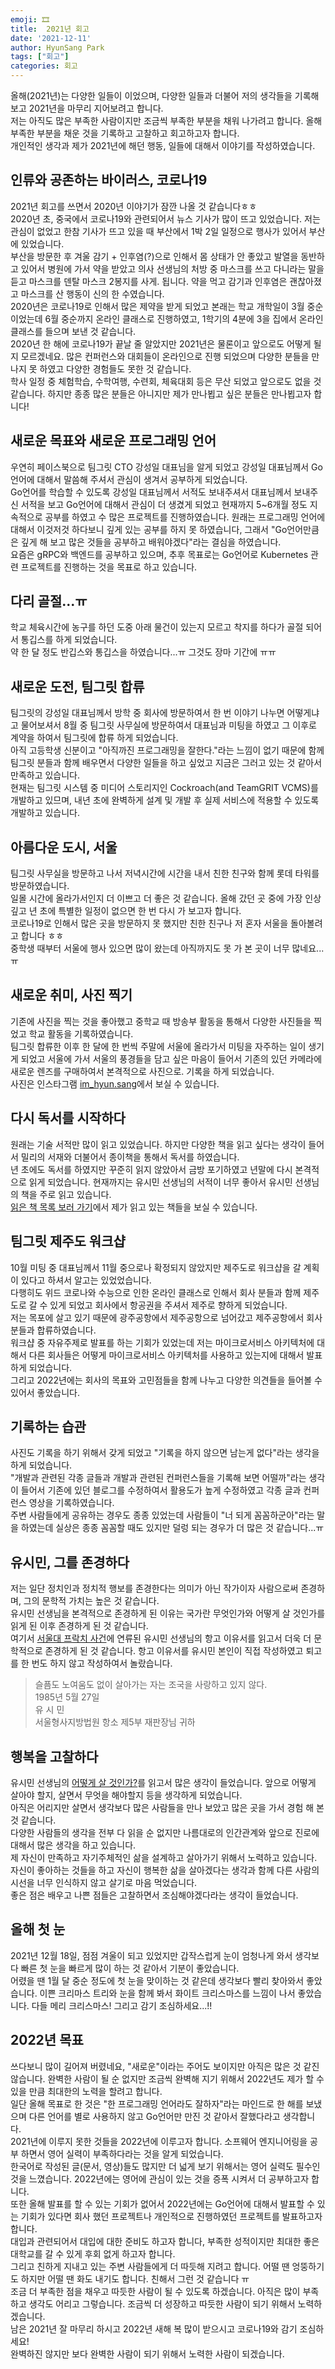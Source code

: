 ```yaml
---
emoji: 🎞
title:  2021년 회고
date: '2021-12-11'
author: HyunSang Park
tags: ["회고"]
categories: 회고
---
```

올해(2021년)는 다양한 일들이 이었으며, 다양한 일들과 더불어 저의 생각들을 기록해 보고 2021년을 마무리 지어보려고 합니다.  
저는 아직도 많은 부족한 사람이지만 조금씩 부족한 부분을 채워 나가려고 합니다. 올해 부족한 부분을 채운 것을 기록하고 고찰하고 회고하고자 합니다.  
개인적인 생각과 제가 2021년에 해던 행동, 일들에 대해서 이야기를 작성하였습니다.  

## 인류와 공존하는 바이러스, 코로나19
2021년 회고를 쓰면서 2020년 이야기가 잠깐 나올 것 같습니다ㅎㅎ   
2020년 초, 중국에서 코로나19와 관련되어서 뉴스 기사가 많이 뜨고 있었습니다. 저는 관심이 없었고 한참 기사가 뜨고 있을 때 부산에서 1박 2일 일정으로 행사가 있어서 부산에 있었습니다.  
부산을 방문한 후 겨울 감기 + 인후염(?)으로 인해서 몸 상태가 안 좋았고 발열을 동반하고 있어서 병원에 가서 약을 받았고 의사 선생님의 처방 중 마스크를 쓰고 다니라는 말을 듣고 마스크를 덴탈 마스크 2봉지를 사게. 됩니다. 약을 먹고 감기과 인후염은 괜찮아졌고 마스크를 산 행동이 신의 한 수였습니다.  
2020년은 코로나19로 인해서 많은 제약을 받게 되었고 본래는 학교 개학일이 3월 중순이었는데 6월 중순까지 온라인 클래스로 진행하였고, 1학기의 4분에 3을 집에서 온라인 클래스를 들으며 보낸 것 같습니다.  
2020년 한 해에 코로나19가 끝날 줄 알았지만 2021년은 물론이고 앞으로도 어떻게 될지 모르겠네요. 많은 컨퍼런스와 대회들이 온라인으로 진행 되었으며 다양한 분들을 만나지 못 하였고 다양한 경험들도 못한 것 같습니다.  
학사 일정 중 체험학습, 수학여행, 수련회, 체육대회 등은 무산 되었고 앞으로도 없을 것 같습니다. 하지만 종종 많은 분들은 아니지만 제가 만나뵙고 싶은 분들은 만나뵙고자 합니다!  

## 새로운 목표와 새로운 프로그래밍 언어
우연히 페이스북으로 팀그릿 CTO 강성일 대표님을 알게 되었고 강성일 대표님께서 Go언어에 대해서 말씀해 주셔서 관심이 생겨서 공부하게 되었습니다.  
Go언어를 학습할 수 있도록 강성일 대표님께서 서적도 보내주셔서 대표님께서 보내주신 서적을 보고 Go언어에 대해서 관심이 더 생겼게 되었고 현재까지 5~6개월 정도 지속적으로 공부를 하였고 수 많은 프로젝트를 진행하였습니다. 원래는 프로그래밍 언어에 대해서 이것저것 하다보니 깊게 있는 공부를 하지 못 하였습니다, 그래서 "Go언어만큼은 깊게 해 보고 많은 것들을 공부하고 배워야겠다"라는 결심을 하였습니다.  
요즘은 gRPC와 백엔드를 공부하고 있으며, 추후 목표로는 Go언어로 Kubernetes 관련 프로젝트를 진행하는 것을 목표로 하고 있습니다.  

## 다리 골절...ㅠ
학교 체육시간에 농구를 하던 도중 아래 물건이 있는지 모르고 착지를 하다가 골절 되어서 통깁스를 하게 되었습니다.  
약 한 달 정도 반깁스와 통깁스을 하였습니다...ㅠ 그것도 장마 기간에 ㅠㅠ

## 새로운 도전, 팀그릿 합류
팀그릿의 강성일 대표님께서 방학 중 회사에 방문하여서 한 번 이야기 나누면 어떻게냐고 물어보셔서 8월 중 팀그릿 사무실에 방문하여서 대표님과 미팅을 하였고 그 이후로 계약을 하여서 팀그릿에 합류 하게 되었습니다.  
아직 고등학생 신분이고 "아직까진 프로그래밍을 잘한다."라는 느낌이 없기 때문에 함께 팀그릿 분들과 함께 배우면서 다양한 일들을 하고 싶었고 지금은 그러고 있는 것 같아서 만족하고 있습니다.  
현재는 팀그릿 시스템 중 미디어 스토리지인 Cockroach(and TeamGRIT VCMS)를 개발하고 있므며, 내년 초에 완벽하게 설계 및 개발 후 실제 서비스에 적용할 수 있도록 개발하고 있습니다.  

## 아름다운 도시, 서울
팀그릿 사무실을 방문하고 나서 저녁시간에 시간을 내서 친한 친구와 함께 롯데 타워를 방문하였습니다.  
일몰 시간에 올라가서인지 더 이쁘고 더 좋은 것 같습니다. 올해 갔던 곳 중에 가장 인상 깊고 년 초에 특별한 일정이 없으면 한 번 다시 가 보고자 합니다.   
코로나19로 인해서 많은 곳을 방문하지 못 했지만 친한 친구나 저 혼자 서울을 돌아볼려고 합니다 ㅎㅎ  
중학생 때부터 서울에 행사 있으면 많이 왔는데 아직까지도 못 가 본 곳이 너무 많네요...ㅠ

## 새로운 취미, 사진 찍기
기존에 사진을 찍는 것을 좋아했고 중학교 때 방송부 활동을 통해서 다양한 사진들을 찍었고 학교 활동을 기록하였습니다.  
팀그릿 합류한 이후 한 달에 한 번씩 주말에 서울에 올라가서 미팅을 자주하는 일이 생기게 되었고 서울에 가서 서울의 풍경들을 담고 싶은 마음이 들어서 기존의 있던 카메라에 새로운 렌즈를 구매하여서 본격적으로 사진으로. 기록을 하게 되었습니다.  
사진은 인스타그램 [im_hyun.sang](https://www.instagram.com/im_hyun.sang/)에서 보실 수 있습니다.  

## 다시 독서를 시작하다
원래는 기술 서적만 많이 읽고 있었습니다. 하지만 다양한 책을 읽고 싶다는 생각이 들어서 밀리의 서재와 더불어서 종이책을 통해서 독서를 하였습니다.  
년 초에도 독서를 하였지만 꾸준히 읽지 않았아서 금방 포기하였고 년말에 다시 본격적으로 읽게 되었습니다.
현재까지는 유시민 선생님의 서적이 너무 좋아서 유시민 선생님의 책을 주로 읽고 있습니다.   
[읽은 책 목록 보러 가기](http://parkhyunsang.com/links/books.html)에서 제가 읽고 있는 책들을 보실 수 있습니다.  

## 팀그릿 제주도 워크샵
10월 미팅 중 대표님께서 11월 중으로나 확정되지 않았지만 제주도로 워크샵을 갈 계획이 있다고 하셔서 알고는 있었었습니다.   
다행히도 위드 코로나와 수능으로 인한 온라인 클래스로 인해서 회사 분들과 함께 제주도로 갈 수 있게 되었고 회사에서 항공권을 주셔서 제주로 향하게 되었습니다.  
저는 목포에 살고 있기 때문에 광주공항에서 제주공항으로 넘어갔고 제주공항에서 회사 분들과 합류하였습니다.  
워크샵 중 자유주제로 발표를 하는 기회가 있었는데 저는 마이크로서비스 아키텍처에 대해서 다른 회사들은 어떻게 마이크로서비스 아키텍처를 사용하고 있는지에 대해서 발표하게 되었습니다.  
그리고 2022년에는 회사의 목표와 고민점들을 함께 나누고 다양한 의견들을 들어볼 수 있어서 좋았습니다.

## 기록하는 습관
사진도 기록을 하기 위해서 갖게 되었고 "기록을 하지 않으면 남는게 없다"라는 생각을 하게 되었습니다.  
"개발과 관련된 각종 글들과 개발과 관련된 컨퍼런스들을 기록해 보면 어떨까"라는 생각이 들어서 기존에 있던 블로그를 수정하여서 활용도가 높게 수정하였고 각종 글과 컨퍼런스 영상을 기록하였습니다.   
주변 사람들에게 공유하는 경우도 종종 있었는데 사람들이 "너 되게 꼼꼼하군아"라는 말을 하였는데 실상은 종종 꼼꼼할 때도 있지만 덜렁 되는 경우가 더 많은 것 같습니다...ㅠ 

## 유시민, 그를 존경하다
저는 일단 정치인과 정치적 행보를 존경한다는 의미가 아닌 작가이자 사람으로써 존경하며, 그의 문학적 가치는 높은 것 같습니다.  
유시민 선생님을 본격적으로 존경하게 된 이유는 국가란 무엇인가와 어떻게 살 것인가를 읽게 된 이후 존경하게 된 것 같습니다.  
여기서 [서울대 프락치 사건](https://ko.wikipedia.org/wiki/%EC%84%9C%EC%9A%B8%EB%8C%80_%ED%94%84%EB%9D%BD%EC%B9%98_%EC%82%AC%EA%B1%B4)에 연류된 유시민 선생님의 항고 이유서를 읽고서 더욱 더 문학적으로 존경하게 된 것 같습니다. 항고 이유서를 유시민 본인이 직접 작성하였고 퇴고를 한 번도 하지 않고 작성하여서 놀랐습니다.

> 슬픔도 노여움도 없이 살아가는 자는 조국을 사랑하고 있지 않다.  
1985년 5월 27일  
유 시 민  
서울형사지방법원 항소 제5부 재판장님 귀하 

## 행복을 고찰하다
유시민 선생님의 [어떻게 살 것인가?](http://www.yes24.com/Product/Goods/8638926)를 읽고서 많은 생각이 들었습니다. 앞으로 어떻게 살아야 할지, 살면서 무엇을 해야할지 등을 생각하게 되었습니다.    
아직은 어리지만 살면서 생각보다 많은 사람들을 만나 보았고 많은 곳을 가서 경험 해 본 것 같습니다.   
다양한 사람들의 생각을 전부 다 읽을 순 없지만 나름대로의 인간관계와 앞으로 진로에 대해서 많은 생각을 하고 있습니다.  
제 자신이 만족하고 자기주체적인 삶을 설계하고 살아가기 위해서 노력하고 있습니다.  
자신이 좋아하는 것들을 하고 자신이 행복한 삶을 살아겠다는 생각과 함께 다른 사람의 시선을 너무 인식하지 않고 살기로 마음 먹었습니다.  
좋은 점은 배우고 나쁜 점들은 고찰하면서 조심해야겠다라는 생각이 들었습니다.  

## 올해 첫 눈
2021년 12월 18일, 점점 겨울이 되고 있었지만 갑작스럽게 눈이 엄청나게 와서 생각보다 빠른 첫 눈을 빠르게 많이 하는 것 같아서 기분이 좋았습니다.  
어렸을 땐 1월 달 중순 정도에 첫 눈을 맞이하는 것 같은데 생각보다 빨리 찾아와서 좋았습니다. 이쁜 크리마스 트리와 눈을 함께 봐서 화이트 크리스마스를 느낌이 나서 좋았습니다. 다들 메리 크리스마스! 그리고 감기 조심하세요...!!

## 2022년 목표
쓰다보니 많이 길어져 버렸네요, "새로운"이라는 주어도 보이지만 아직은 많은 것 같진 않습니다. 완벽한 사람이 될 순 없지만 조금씩 완벽해 지기 위해서 2022년도 제가 할 수 있을 만큼 최대한의 노력을 할려고 합니다.  
일단 올해 목표로 한 것은 "한 프로그래밍 언어라도 잘하자"라는 마인드로 한 해를 보냈으며 다른 언어를 별로 사용하지 않고 Go언어만 만진 것 같아서 잘했다라고 생각합니다.  
2021년에 이루지 못한 것들을 2022년에 이루고자 합니다. 소프웨어 엔지니어링을 공부 하면서 영어 실력이 부족하다라는 것을 알게 되었습니다.  
한국어로 작성된 글(문서, 영상)들도 많지만 더 넓게 보기 위해서는 영어 실력도 필수인 것을 느꼈습니다. 2022년에는 영어에 관심이 있는 것을 증폭 시켜서 더 공부하고자 합니다.   
또한 올해 발표를 할 수 있는 기회가 없어서 2022년에는 Go언어에 대해서 발표할 수 있는 기회가 있다면 회사 했던 프로젝트나 개인적으로 진행하였던 프로젝트를 발표하고자 합니다.  
대입과 관련되어서 대입에 대한 준비도 하고자 합니다, 부족한 성적이지만 최대한 좋은 대학교를 갈 수 있게 후회 없게 하고자 합니다.  
그리고 친하게 지내고 있는 주변 사람들에게 더 따듯해 지려고 합니다. 어떨 땐 엉뚱하기도 하지만 어떨 땐 화도 내기도 합니다. 친해서 그런 것 같습니다 ㅠ  
조금 더 부족한 점을 채우고 따듯한 사람이 될 수 있도록 하겠습니다. 아직은 많이 부족하고 생각도 어리고 그렇습니다. 조금씩 더 성장하고 따듯한 사람이 되기 위해서 노력하겠습니다.  
남은 2021년 잘 마무리 하시고 2022년 새해 복 많이 받으시고 코로나19와 감기 조심하세요!  
완벽하진 않지만 보다 완벽한 사람이 되기 위해서 노력한 사람이 되겠습니다.
